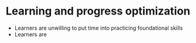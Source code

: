 # Learning and progress optimization

- Learners are unwilling to put time into practicing foundational skills
- Learners are